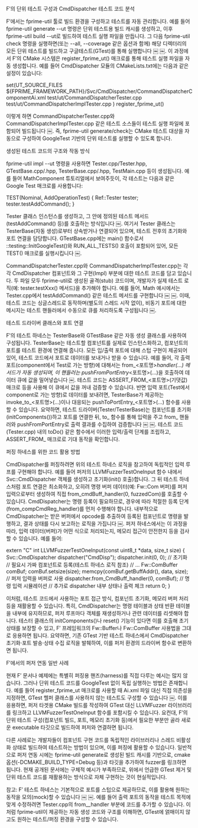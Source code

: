 F′의 단위 테스트 구성과 CmdDispatcher 테스트 코드 분석

F′에서는 fprime-util 툴로 빌드 환경을 구성하고 테스트를 자동 관리합니다. 예를 들어 fprime-util generate --ut 명령은 단위 테스트용 빌드 캐시를 생성하고, 이후 fprime-util build --ut로 빌드하여 테스트 실행 파일을 만듭니다. 그 다음 fprime-util check 명령을 실행하면(또는 --all, --coverage 같은 옵션과 함께) 해당 디렉터리의 모든 단위 테스트를 빌드하고 구글테스트(GTest)를 통해 실행합니다 ￼ ￼. 이 과정에서 F′의 CMake 시스템은 register_fprime_ut() 매크로를 통해 테스트 실행 파일을 자동 생성합니다. 예를 들어 CmdDispatcher 모듈의 CMakeLists.txt에는 다음과 같은 설정이 있습니다:

set(UT_SOURCE_FILES
  ${FPRIME_FRAMEWORK_PATH}/Svc/CmdDispatcher/CommandDispatcherComponentAi.xml
  test/ut/CommandDispatcherTester.cpp
  test/ut/CommandDispatcherImplTester.cpp
)
register_fprime_ut()

이렇게 하면 CommandDispatcherTester.cpp와 CommandDispatcherImplTester.cpp 같은 테스트 소스들이 테스트 실행 파일에 포함되어 빌드됩니다 ￼. 즉, fprime-util generate/check는 CMake 테스트 대상을 자동으로 구성하여 GoogleTest 기반의 단위 테스트를 실행할 수 있도록 합니다.

생성된 테스트 코드의 구조와 작동 방식

fprime-util impl --ut 명령을 사용하면 Tester.cpp/Tester.hpp, GTestBase.cpp/\.hpp, TesterBase.cpp/\.hpp, TestMain.cpp 등이 생성됩니다. 예를 들어 MathComponent 튜토리얼에서 보여주듯이, 각 테스트는 다음과 같은 Google Test 매크로를 사용합니다:

TEST(Nominal, AddOperationTest) {
    Ref::Tester tester;
    tester.testAddCommand();
}

Tester 클래스 인스턴스를 생성하고, 그 안에 정의된 테스트 메서드(testAddCommand() 등)를 호출하는 방식입니다 ￼. 여기서 Tester 클래스는 TesterBase(자동 생성)로부터 상속받거나 연결되어 있으며, 테스트 전후의 초기화와 포트 연결을 담당합니다. GTestBase.cpp에는 main() 함수로서 ::testing::InitGoogleTest()와 RUN_ALL_TESTS() 호출이 포함되어 있어, 모든 TEST() 매크로를 실행시킵니다 ￼.

CommandDispatcherTester.cpp와 CommandDispatcherImplTester.cpp는 각각 CmdDispatcher 컴포넌트와 그 구현(Impl) 부분에 대한 테스트 코드를 담고 있습니다. 두 파일 모두 fprime-util로 생성된 골격(stub) 코드이며, 개발자가 실제 테스트 로직(예: tester.testXxx() 메서드)을 추가해야 합니다. 예를 들어, Math 예시에서는 Tester.cpp에서 testAddCommand() 같은 테스트 메서드를 구현합니다 ￼ ￼. 이때, 테스트 코드는 싱글스레드로 동작하며(별도의 스레드 시작 없이), 비동기 포트에 대한 메시지는 테스트 핸들러에서 수동으로 큐를 처리하도록 구성됩니다 ￼.

테스트 드라이버 클래스와 포트 연결

F′의 테스트 하네스는 TesterBase와 GTestBase 같은 자동 생성 클래스를 사용하여 구성됩니다. TesterBase는 테스트할 컴포넌트를 실제로 인스턴스화하고, 컴포넌트의 포트를 테스트 환경에 연결해 줍니다. 모든 입/출력 포트에 대해 스텁 구현이 제공되어 있어, 테스트 코드에서 포트로 데이터를 보내거나 받을 수 있습니다. 예를 들어, 각 출력 포트(component에서 Test로 가는 방향)에 대해서는 from_<포트명>_handler(...) 메서드가 자동 생성되며, 이 핸들러는 pushFromPortEntry_<포트명>(…)을 호출하여 데이터 큐에 값을 밀어넣습니다 ￼. 테스트 코드는 ASSERT_FROM_<포트명>(기댓값) 매크로 등을 사용해 이 큐에서 값을 꺼내 검증할 수 있습니다. 반면 입력 포트(Test에서 component로 가는 방향)로 데이터를 보내려면, TesterBase가 제공하는 invoke_to_<포트명>(…)이나 대응되는 pushToPortEntry_<포트명>(…) 함수를 사용할 수 있습니다. 요약하면, 테스트 드라이버(Tester/TesterBase)는 컴포넌트를 초기화(initComponents())하고 포트를 연결한 뒤, to_ 함수를 통해 입력을 주고 from_ 핸들러와 pushFromPortEntry로 출력 결과를 수집하여 검증합니다 ￼ ￼. 테스트 코드(Tester.cpp) 내의 toDo() 같은 함수에서 이러한 입력/출력 단계를 조립하고, ASSERT_FROM_ 매크로로 기대 동작을 확인합니다.

퍼징 하네스를 위한 코드 활용 방법

CmdDispatcher를 퍼징하려면 위의 테스트 하네스 로직을 참고하여 독립적인 입력 루프를 구현해야 합니다. 예를 들어 퍼저의 LLVMFuzzerTestOneInput 함수 내에서 Svc::CmdDispatcher 객체를 생성하고 초기화(init() 호출)합니다. 그 뒤 테스트 하네스처럼 포트 연결은 최소화하고, 오히려 명령 버퍼 데이터(예: Fw::Com 버퍼)를 퍼저 입력으로부터 생성하여 직접 from_cmdBuff_handler(0, fuzzedCom)를 호출할 수 있습니다. CmdDispatcher는 명령 등록이 필요하므로, 경우에 따라 적절한 등록 단계(from_compCmdReg_handler)를 먼저 수행해야 합니다. 내부적으로 CmdDispatcher는 받은 버퍼에서 opcode를 추출하여 등록된 컴포넌트로 명령을 발행하고, 결과 상태를 다시 보고하는 로직을 가집니다 ￼. 퍼저 하네스에서는 이 과정을 따라, 입력 데이터(버퍼)가 어떤 식으로 처리되는지, 메모리 접근이 안전한지 등을 검사할 수 있습니다. 예를 들어:

extern "C" int LLVMFuzzerTestOneInput(const uint8_t *data, size_t size) {
    Svc::CmdDispatcher dispatcher("CmdDisp");
    dispatcher.init(0, 0); // 초기화
    // 필요시 가짜 컴포넌트로 등록(테스트 하네스 로직 참조)
    // ...
    Fw::ComBuffer comBuf;
    comBuf.setsize(size);
    memcpy(comBuf.getBuffAddr(), data, size); // 퍼저 입력을 버퍼로 사용
    dispatcher.from_CmdBuff_handler(0, comBuf); // 명령 입력 시뮬레이션
    // 추가로 dispatcher 내부 상태나 출력 체크
    return 0;
}

이처럼, 테스트 코드에서 사용하는 포트 접근 방식, 컴포넌트 초기화, 메모리 버퍼 처리 등을 재활용할 수 있습니다. 특히, CmdDispatcher는 명령 테이블과 상태 반환 테이블을 내부에 유지하므로, 퍼저 루프마다 객체를 재생성하거나 관련 데이터를 리셋해야 합니다. 테스터 클래스의 initComponents()나 reset() 기능이 있다면 이를 호출해 초기 상태를 보장할 수 있고, F′ 프레임워크의 Fw::Buffer나 Fw::ComBuffer 사용법을 그대로 응용하면 됩니다. 요약하면, 기존 GTest 기반 테스트 하네스에서 CmdDispatcher 초기화·포트 발송·상태 수집 로직을 발췌하여, 이를 퍼저 환경의 드라이버 함수로 변환하면 됩니다.

F′에서의 퍼저 연동 일반 사례

현재 F′ 문서나 예제에는 특별히 퍼징용 핸즈(harness)를 직접 다루는 예시는 많지 않습니다. 그러나 단위 테스트 코드를 GoogleTest 없이 독립 실행하는 방법은 존재합니다. 예를 들어 register_fprime_ut 매크로를 사용할 때 Ai.xml 파일 대신 직접 의존성을 지정하면, GTest 헬퍼 클래스를 사용하지 않는 테스트도 구성할 수 있습니다 ￼. 이를 응용하면, 퍼저 타겟용 CMake 빌드를 작성하여 GTest 대신 LLVMFuzzer 라이브러리를 링크하고 LLVMFuzzerTestOneInput 함수를 포함시킬 수 있습니다. 요컨대, F′의 단위 테스트 구성(컴포넌트 빌드, 포트, 메모리 초기화 등)에서 필요한 부분만 골라 새로운 executable 타깃으로 빌드하여 퍼저와 연결하면 됩니다.

다른 사례로는 개발자들이 컴포넌트 구현 코드를 독립적인 라이브러리나 스레드 비활성화 상태로 빌드하여 테스트하는 방법이 있으며, 이를 퍼징에 활용할 수 있습니다. 일반적으로 퍼저 연동 시에는 fprime-util generate로 생성된 빌드 캐시를 기반으로, cmake 옵션(-DCMAKE_BUILD_TYPE=Debug 등)과 타깃을 추가하여 fuzzer를 링크하면 됩니다. 현재 공개된 문서에는 구체적 예시가 부족하므로, 위에서 언급한 GTest 제거 및 단위 테스트 코드를 재활용하는 방식으로 자체 구현하는 것이 현실적입니다.

참고: F′ 테스트 하네스는 기본적으로 포트를 스텁으로 제공하므로, 이를 활용해 원하는 동작을 모의(mock)할 수 있습니다 ￼ ￼. 예를 들어 출력 포트의 동작을 테스트 목적에 맞게 수정하려면 Tester.cpp의 from_<Port>_handler 부분에 코드를 추가할 수 있습니다. 이처럼 fprime-util이 제공하는 자동 생성 코드와 구조를 이해하면, GTest에 얽매이지 않고도 원하는 테스트/퍼징 환경을 구성할 수 있습니다.